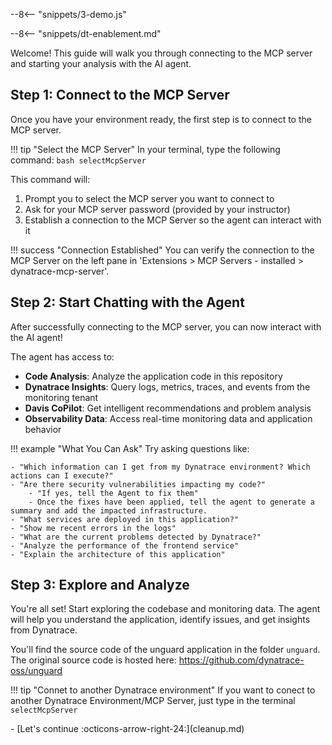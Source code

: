 --8<-- "snippets/3-demo.js"

--8<-- "snippets/dt-enablement.md"

Welcome! This guide will walk you through connecting to the MCP server and starting your analysis with the AI agent.

## Step 1: Connect to the MCP Server

Once you have your environment ready, the first step is to connect to the MCP server.

!!! tip "Select the MCP Server"
    In your terminal, type the following command:
    ```bash
    selectMcpServer
    ```

This command will:

1. Prompt you to select the MCP server you want to connect to
2. Ask for your MCP server password (provided by your instructor)
3. Establish a connection to the MCP Server so the agent can interact with it

!!! success "Connection Established"
    You can verify the connection to the MCP Server on the left pane in 'Extensions >  MCP Servers - installed > dynatrace-mcp-server'.

## Step 2: Start Chatting with the Agent

After successfully connecting to the MCP server, you can now interact with the AI agent!

The agent has access to:

- **Code Analysis**: Analyze the application code in this repository
- **Dynatrace Insights**: Query logs, metrics, traces, and events from the monitoring tenant
- **Davis CoPilot**: Get intelligent recommendations and problem analysis
- **Observability Data**: Access real-time monitoring data and application behavior

!!! example "What You Can Ask"
    Try asking questions like:
    
    - "Which information can I get from my Dynatrace environment? Which actions can I execute?"
    - "Are there security vulnerabilities impacting my code?"
        - "If yes, tell the Agent to fix them"
        - Once the fixes have been applied, tell the agent to generate a summary and add the impacted infrastructure.
    - "What services are deployed in this application?"
    - "Show me recent errors in the logs"
    - "What are the current problems detected by Dynatrace?"
    - "Analyze the performance of the frontend service"
    - "Explain the architecture of this application"


## Step 3: Explore and Analyze

You're all set! Start exploring the codebase and monitoring data. The agent will help you understand the application, identify issues, and get insights from Dynatrace.

You'll find the source code of the unguard application in the folder `unguard`. The original source code is hosted here: https://github.com/dynatrace-oss/unguard


!!! tip "Connet to another Dynatrace environment"
    If you want to conect to another Dynatrace Environment/MCP Server, just type in the terminal `selectMcpServer`



<div class="grid cards" markdown>
- [Let's continue :octicons-arrow-right-24:](cleanup.md)
</div>


